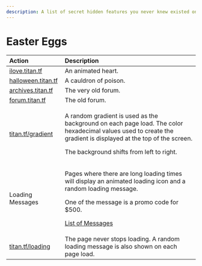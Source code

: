 ```yaml
---
description: A list of secret hidden features you never knew existed on our website!
---
```


# Easter Eggs

<table>
  <thead>
    <tr>
      <th style="text-align:left">Action</th>
      <th style="text-align:left">Description</th>
    </tr>
  </thead>
  <tbody>
    <tr>
      <td style="text-align:left"><a href="https://ilove.titan.tf/">ilove.titan.tf</a>
      </td>
      <td style="text-align:left">An animated heart.</td>
    </tr>
    <tr>
      <td style="text-align:left"><a href="https://halloween.titan.tf/">halloween.titan.tf</a>
      </td>
      <td style="text-align:left">A cauldron of poison.</td>
    </tr>
    <tr>
      <td style="text-align:left"><a href="https://archives.titan.tf/index.php">archives.titan.tf</a>
      </td>
      <td style="text-align:left">The very old forum.</td>
    </tr>
    <tr>
      <td style="text-align:left"><a href="https://forum.titan.tf/index.php">forum.titan.tf</a>
      </td>
      <td style="text-align:left">The old forum.</td>
    </tr>
    <tr>
      <td style="text-align:left"><a href="https://titan.tf/gradient">titan.tf/gradient</a>
      </td>
      <td style="text-align:left">
        <p>A random gradient is used as the background on each page load. The color
          hexadecimal values used to create the gradient is displayed at the top
          of the screen.</p>
        <p></p>
        <p>The background shifts from left to right.</p>
      </td>
    </tr>
    <tr>
      <td style="text-align:left">Loading Messages</td>
      <td style="text-align:left">
        <p>Pages where there are long loading times will display an animated loading
          icon and a random loading message.</p>
        <p></p>
        <p>One of the message is a promo code for $500.</p>
        <p></p>
        <p><a href="loading-messages.md">List of Messages</a>
        </p>
      </td>
    </tr>
    <tr>
      <td style="text-align:left"><a href="https://titan.tf/loading">titan.tf/loading</a>
      </td>
      <td style="text-align:left">The page never stops loading. A random loading message is also shown on
        each page load.</td>
    </tr>
  </tbody>
</table>